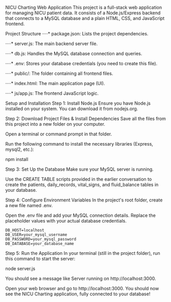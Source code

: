 NICU Charting Web Application
This project is a full-stack web application for managing NICU patient data. It consists of a Node.js/Express backend that connects to a MySQL database and a plain HTML, CSS, and JavaScript frontend.

Project Structure
⋅⋅⋅⋅* package.json: Lists the project dependencies.

⋅⋅⋅⋅* server.js: The main backend server file.

⋅⋅⋅⋅* db.js: Handles the MySQL database connection and queries.

⋅⋅⋅⋅* .env: Stores your database credentials (you need to create this file).

⋅⋅⋅⋅* public/: The folder containing all frontend files.

⋅⋅⋅⋅* index.html: The main application page (UI).

⋅⋅⋅⋅* js/app.js: The frontend JavaScript logic.

Setup and Installation
Step 1: Install Node.js
Ensure you have Node.js installed on your system. You can download it from nodejs.org.

Step 2: Download Project Files & Install Dependencies
Save all the files from this project into a new folder on your computer.

Open a terminal or command prompt in that folder.

Run the following command to install the necessary libraries (Express, mysql2, etc.):

npm install

Step 3: Set Up the Database
Make sure your MySQL server is running.

Use the CREATE TABLE scripts provided in the earlier conversation to create the patients, daily_records, vital_signs, and fluid_balance tables in your database.

Step 4: Configure Environment Variables
In the project's root folder, create a new file named .env.

Open the .env file and add your MySQL connection details. Replace the placeholder values with your actual database credentials.

```
DB_HOST=localhost
DB_USER=your_mysql_username
DB_PASSWORD=your_mysql_password
DB_DATABASE=your_database_name
```

Step 5: Run the Application
In your terminal (still in the project folder), run this command to start the server:

node server.js

You should see a message like Server running on http://localhost:3000.

Open your web browser and go to http://localhost:3000. You should now see the NICU Charting application, fully connected to your database!